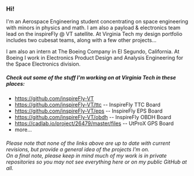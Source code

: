### Hi! 
I'm an Aerospace Engineering student concentrating on space engineering with minors in physics and math. I am also a payload & electronics team lead on the inspireFly @ VT satellite. At Virginia Tech my design portfolio includes two cubesat teams, along with a few other projects... <br>

I am also an intern at The Boeing Company in El Segundo, California. At Boeing I work in Electronics Product Design and Analysis Engineering for the Space Electronics division.
##### Check out some of the stuff I'm working on at Virginia Tech in these places:
+ https://github.com/inspireFly-VT <br>
+ https://github.com/inspireFly-VT/ttc -- InspireFly TTC Board <br>
+ https://github.com/inspireFly-VT/eps -- InspireFly EPS Board <br>
+ https://github.com/inspireFly-VT/obdh -- InspireFly OBDH Board<br>
+ https://cadlab.io/project/26479/master/files -- UtProX GPS Board <br>
+ more... <br>
###### Please note that none of the links above are up to date with current revisions, but provide a general idea of the projects I'm on. <br> On a final note, please keep in mind much of my work is in private repositories so you may not see everything here or on my public GitHub at all.

<!--
**TimothyMcEvoy/TimothyMcEvoy** is a ✨ _special_ ✨ repository because its `README.md` (this file) appears on your GitHub profile.

Here are some ideas to get you started:

- 🔭 I’m currently working on ...
- 🌱 I’m currently learning ...
- 👯 I’m looking to collaborate on ...
- 🤔 I’m looking for help with ...
- 💬 Ask me about ...
- 📫 How to reach me: ...
- 😄 Pronouns: ...
- ⚡ Fun fact: ...
-->
